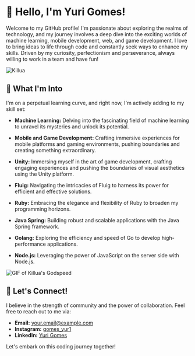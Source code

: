 # 👋 Hello, I'm Yuri Gomes!

Welcome to my GitHub profile! I'm passionate about exploring the realms of technology, and my journey involves a deep dive into the exciting worlds of machine learning, mobile development, web, and game development. I love to bring ideas to life through code and constantly seek ways to enhance my skills.
Driven by my curiosity, perfectionism and perseverance, always willing to work in a team and have fun!

![Killua](https://i.pinimg.com/originals/fd/42/7f/fd427f05dab9e401f285497c0287416d.gif)

## 🌱 What I'm Into
I'm on a perpetual learning curve, and right now, I'm actively adding to my skill set:

- **Machine Learning:** Delving into the fascinating field of machine learning to unravel its mysteries and unlock its potential.

- **Mobile and Game Development:** Crafting immersive experiences for mobile platforms and gaming environments, pushing boundaries and creating something extraordinary.

- **Unity:** Immersing myself in the art of game development, crafting engaging experiences and pushing the boundaries of visual aesthetics using the Unity platform.

- **Fluig:** Navigating the intricacies of Fluig to harness its power for efficient and effective solutions. 

- **Ruby:** Embracing the elegance and flexibility of Ruby to broaden my programming horizons.

- **Java Spring:** Building robust and scalable applications with the Java Spring framework.

- **Golang:** Exploring the efficiency and speed of Go to develop high-performance applications.

- **Node.js:** Leveraging the power of JavaScript on the server side with Node.js. 

![GIF of Killua's Godspeed](https://i.pinimg.com/originals/33/77/fa/3377faef13704e77bec4f03bb2c1110b.gif)

## 🚀 Let's Connect!

I believe in the strength of community and the power of collaboration. Feel free to reach out to me via:

- **Email:** your.email@example.com
- **Instagram:** [gomes_yur1](https://www.instagram.com/gomes_yur1/)
- **LinkedIn:** [Yuri Gomes](https://www.linkedin.com/in/your-linkedin-profile/)

Let's embark on this coding journey together!



